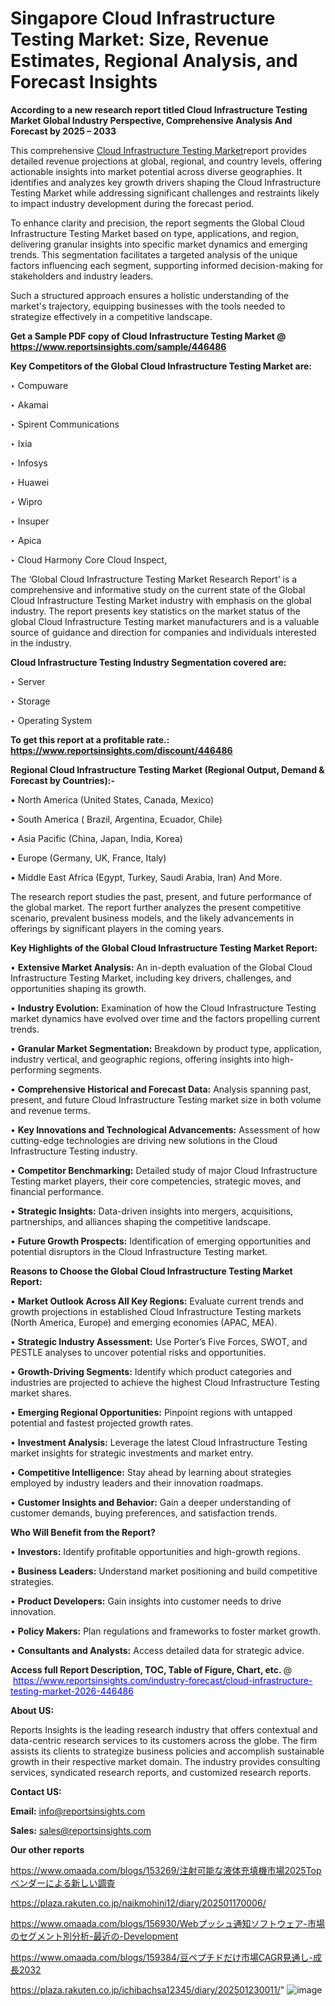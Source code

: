 # Singapore Cloud Infrastructure Testing Market: Size, Revenue Estimates, Regional Analysis, and Forecast Insights

<strong>According to a new research report titled Cloud Infrastructure Testing Market Global Industry Perspective, Comprehensive Analysis And Forecast by 2025 – 2033</strong>

This comprehensive <a href=https://www.reportsinsights.com/sample/446486>Cloud Infrastructure Testing Market</a>report provides detailed revenue projections at global, regional, and country levels, offering actionable insights into market potential across diverse geographies. It identifies and analyzes key growth drivers shaping the Cloud Infrastructure Testing Market while addressing significant challenges and restraints likely to impact industry development during the forecast period.

To enhance clarity and precision, the report segments the Global Cloud Infrastructure Testing Market based on type, applications, and region, delivering granular insights into specific market dynamics and emerging trends. This segmentation facilitates a targeted analysis of the unique factors influencing each segment, supporting informed decision-making for stakeholders and industry leaders.

Such a structured approach ensures a holistic understanding of the market's trajectory, equipping businesses with the tools needed to strategize effectively in a competitive landscape.

<strong>Get a Sample PDF copy of Cloud Infrastructure Testing Market </strong><strong>@<a href=https://www.reportsinsights.com/sample/446486 style=color:#0000ff;> https://www.reportsinsights.com/sample/446486</a></strong></font>

<strong>Key Competitors of the Global Cloud Infrastructure Testing Market are:</strong>

‣ Compuware

‣ Akamai

‣ Spirent Communications

‣ Ixia

‣ Infosys

‣ Huawei

‣ Wipro

‣ Insuper

‣ Apica

‣ Cloud Harmony Core Cloud Inspect,

The ‘Global Cloud Infrastructure Testing Market Research Report’ is a comprehensive and informative study on the current state of the Global Cloud Infrastructure Testing Market industry with emphasis on the global industry. The report presents key statistics on the market status of the global Cloud Infrastructure Testing market manufacturers and is a valuable source of guidance and direction for companies and individuals interested in the industry.

<strong>Cloud Infrastructure Testing Industry Segmentation covered are:</strong>

‣ Server

‣ Storage

‣ Operating System

<strong>To get this report at a profitable rate.: <a href=https://www.reportsinsights.com/discount/446486 style=color:#0000ff;>https://www.reportsinsights.com/discount/446486</a></strong></font>

<strong>Regional Cloud Infrastructure Testing Market (Regional Output, Demand &amp; Forecast by Countries):-</strong>

• North America (United States, Canada, Mexico)

• South America ( Brazil, Argentina, Ecuador, Chile)

• Asia Pacific (China, Japan, India, Korea)

• Europe (Germany, UK, France, Italy)

• Middle East Africa (Egypt, Turkey, Saudi Arabia, Iran) And More.

The research report studies the past, present, and future performance of the global market. The report further analyzes the present competitive scenario, prevalent business models, and the likely advancements in offerings by significant players in the coming years.

<strong>Key Highlights of the Global Cloud Infrastructure Testing Market Report:</strong>

• <strong>Extensive Market Analysis:</strong> An in-depth evaluation of the Global Cloud Infrastructure Testing Market, including key drivers, challenges, and opportunities shaping its growth.

• <strong>Industry Evolution:</strong> Examination of how the Cloud Infrastructure Testing market dynamics have evolved over time and the factors propelling current trends.

• <strong>Granular Market Segmentation:</strong> Breakdown by product type, application, industry vertical, and geographic regions, offering insights into high-performing segments.

• <strong>Comprehensive Historical and Forecast Data:</strong> Analysis spanning past, present, and future Cloud Infrastructure Testing market size in both volume and revenue terms.

• <strong>Key Innovations and Technological Advancements:</strong> Assessment of how cutting-edge technologies are driving new solutions in the Cloud Infrastructure Testing industry.

• <strong>Competitor Benchmarking:</strong> Detailed study of major Cloud Infrastructure Testing market players, their core competencies, strategic moves, and financial performance.

• <strong>Strategic Insights:</strong> Data-driven insights into mergers, acquisitions, partnerships, and alliances shaping the competitive landscape.

• <strong>Future Growth Prospects:</strong> Identification of emerging opportunities and potential disruptors in the Cloud Infrastructure Testing market.

<strong>Reasons to Choose the Global Cloud Infrastructure Testing Market Report:</strong>

• <strong>Market Outlook Across All Key Regions:</strong> Evaluate current trends and growth projections in established Cloud Infrastructure Testing markets (North America, Europe) and emerging economies (APAC, MEA).

• <strong>Strategic Industry Assessment:</strong> Use Porter’s Five Forces, SWOT, and PESTLE analyses to uncover potential risks and opportunities.

• <strong>Growth-Driving Segments:</strong> Identify which product categories and industries are projected to achieve the highest Cloud Infrastructure Testing market shares.

• <strong>Emerging Regional Opportunities:</strong> Pinpoint regions with untapped potential and fastest projected growth rates.

• <strong>Investment Analysis:</strong> Leverage the latest Cloud Infrastructure Testing market insights for strategic investments and market entry.

• <strong>Competitive Intelligence:</strong> Stay ahead by learning about strategies employed by industry leaders and their innovation roadmaps.

• <strong>Customer Insights and Behavior:</strong> Gain a deeper understanding of customer demands, buying preferences, and satisfaction trends.

<strong>Who Will Benefit from the Report?</strong>

• <strong>Investors:</strong> Identify profitable opportunities and high-growth regions.

• <strong>Business Leaders:</strong> Understand market positioning and build competitive strategies.

• <strong>Product Developers:</strong> Gain insights into customer needs to drive innovation.

• <strong>Policy Makers:</strong> Plan regulations and frameworks to foster market growth.

• <strong>Consultants and Analysts:</strong> Access detailed data for strategic advice.
</ul>
<strong>Access full Report Description, TOC, Table of Figure, Chart, etc. </strong>@  <a href=https://www.reportsinsights.com/industry-forecast/cloud-infrastructure-testing-market-2026-446486 style=color:#0000ff;>https://www.reportsinsights.com/industry-forecast/cloud-infrastructure-testing-market-2026-446486</a></font>

<strong><strong>About US</strong>:</strong>

Reports Insights is the leading research industry that offers contextual and data-centric research services to its customers across the globe. The firm assists its clients to strategize business policies and accomplish sustainable growth in their respective market domain. The industry provides consulting services, syndicated research reports, and customized research reports.

<strong>Contact US:</strong>

<p class=""""><b>Email:</b> <a href=mailto:info@reportsinsights.com>info@reportsinsights.com</a></p>
<p class=""""><b>Sales:</b> <a href=mailto:sales@reportsinsights.com>sales@reportsinsights.com</a></p>

<strong>Our other reports</strong>

<a href=https://www.omaada.com/blogs/153269/注射可能な液体充填機市場2025Topベンダーによる新しい調査>https://www.omaada.com/blogs/153269/注射可能な液体充填機市場2025Topベンダーによる新しい調査</a>

<a href=https://plaza.rakuten.co.jp/naikmohini12/diary/202501170006/>https://plaza.rakuten.co.jp/naikmohini12/diary/202501170006/</a>

<a href=https://www.omaada.com/blogs/156930/Webプッシュ通知ソフトウェア-市場のセグメント別分析-最近の-Development>https://www.omaada.com/blogs/156930/Webプッシュ通知ソフトウェア-市場のセグメント別分析-最近の-Development</a>

<a href=https://www.omaada.com/blogs/159384/豆ペプチドだけ市場CAGR見通し-成長2032>https://www.omaada.com/blogs/159384/豆ペプチドだけ市場CAGR見通し-成長2032</a>

<a href=https://plaza.rakuten.co.jp/ichibachsa12345/diary/202501230011/>https://plaza.rakuten.co.jp/ichibachsa12345/diary/202501230011/</a>"
![image](https://github.com/user-attachments/assets/48368e50-df68-4960-b4bc-5728fd7170d4)
